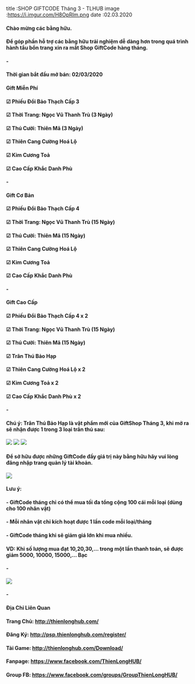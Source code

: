 title :SHOP GIFTCODE Tháng 3 - TLHUB
image :https://i.imgur.com/H8OpRIm.png
date  :02.03.2020

#### Chào mừng các bằng hữu.
#### Để góp phần hỗ trợ các bằng hữu trải nghiệm dễ dàng hơn trong quá trình hành tẩu bổn trang xin ra mắt Shop GiftCode hàng tháng.
#### -

#### Thời gian bắt đầu mở bán: 02/03/2020

#### Gift Miễn Phí
#### ☑ Phiếu Đổi Bảo Thạch Cấp 3
#### ☑ Thời Trang: Ngọc Vũ Thanh Trù (3 Ngày)
#### ☑ Thú Cưỡi: Thiên Mã (3 Ngày)
#### ☑ Thiên Cang Cường Hoá Lộ
#### ☑ Kim Cương Toả
#### ☑ Cao Cấp Khắc Danh Phù

#### -
#### Gift Cơ Bản
#### ☑ Phiếu Đổi Bảo Thạch Cấp 4
#### ☑ Thời Trang: Ngọc Vũ Thanh Trù (15 Ngày)
#### ☑ Thú Cưỡi: Thiên Mã (15 Ngày)
#### ☑ Thiên Cang Cường Hoá Lộ
#### ☑ Kim Cương Toả
#### ☑ Cao Cấp Khắc Danh Phù

#### -
#### Gift Cao Cấp
#### ☑ Phiếu Đổi Bảo Thạch Cấp 4 x 2
#### ☑ Thời Trang: Ngọc Vũ Thanh Trù (15 Ngày)
#### ☑ Thú Cưỡi: Thiên Mã (15 Ngày)
#### ☑ Trân Thú Bảo Hạp
#### ☑ Thiên Cang Cường Hoá Lộ x 2
#### ☑ Kim Cương Toả x 2
#### ☑ Cao Cấp Khắc Danh Phù x 2
#### -
#### Chú ý: Trân Thú Bảo Hạp là vật phẩm mới của GiftShop Tháng 3, khi mở ra sẽ nhận được 1 trong 3 loại trân thú sau:
![](https://i.imgur.com/8OAkxMx.png)
![](https://i.imgur.com/b8B4OJB.png)
![](https://i.imgur.com/w9HFkde.png)

#### Để sở hữu được những GiftCode đầy giá trị này bằng hữu hãy vui lòng đăng nhập trang quản lý tài khoản.
![](https://i.imgur.com/GBVpGKi.png)
#### Lưu ý:
#### - GiftCode tháng chỉ có thể mua tối đa tổng cộng 100 cái mỗi loại (dùng cho 100 nhân vật)
#### - Mỗi nhân vật chỉ kích hoạt được 1 lần code mỗi loại/tháng
#### - GiftCode tháng khi sẽ giảm giá lớn khi mua nhiều.
#### VD: Khi số lượng mua đạt 10,20,30,... trong một lần thanh toán, sẽ được giảm 5000, 10000, 15000,... Bạc
#### -
![](https://i.imgur.com/yTE21Xf.png)
#### -
#### Địa Chỉ Liên Quan
#### Trang Chủ: http://thienlonghub.com/
#### Đăng Ký: http://psp.thienlonghub.com/register/
#### Tải Game: http://thienlonghub.com/Download/
#### Fanpage: https://www.facebook.com/ThienLongHUB/
#### Group FB: https://www.facebook.com/groups/GroupThienLongHUB/
